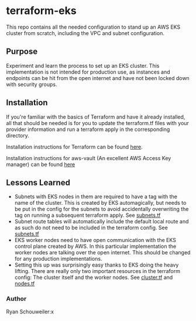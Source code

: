 # terraform-eks

This repo contains all the needed configuration to stand up an AWS EKS cluster from scratch, including the VPC and subnet configuration.


## Purpose
Experiment and learn the process to set up an EKS cluster. This implementation is not intended for production use, as instances and endpoints can be hit from the open internet and have not been locked down with security groups. 

## Installation
If you're familiar with the basics of Terraform and have it already installed, all that should be needed is for you to update the terraform.tf files with your provider information and run a terraform apply in the corresponding directory. 

Installation instructions for Terraform can be found [here](https://learn.hashicorp.com/terraform/getting-started/install.html).

Installation instructions for aws-vault (An excellent AWS Access Key manager) can be found [here](https://github.com/99designs/aws-vault)

## Lessons Learned

 - Subnets with EKS nodes in them are required to have a tag with the name of the cluster. This is created by EKS automagically, but needs to be put in the config for the subnets to avoid accidentally overwriting the tag on running a subsequent terraform apply. See [subnets.tf](https://github.com/reschouw/terraform-eks/blob/master/vpc/subnets.tf)
 - Subnet route tables will automatically include the default local route and as such do not need to be included in the terraform config. See [subnets.tf](https://github.com/reschouw/terraform-eks/blob/master/vpc/subnets.tf)
 - EKS worker nodes need to have open communication with the EKS control plane created by AWS. In this particular implementation the worker nodes are talking over the open internet. This should be changed for any production implementations. 
 - Setting this up was surprisingly easy thanks to EKS doing the heavy lifting. There are really only two important resources in the terraform config: The cluster itself and the worker nodes. See [cluster.tf](https://github.com/reschouw/terraform-eks/blob/master/eks/cluster.tf) and [nodes.tf](https://github.com/reschouw/terraform-eks/blob/master/eks/nodes.tf)

### Author
Ryan Schouweiler:x
